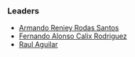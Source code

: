 ### Leaders

* [Armando Reniey Rodas Santos](mailto:armando.rodas@owasp.org)
* [Fernando Alonso Calix Rodriguez](mailto:fernando.calix@owasp.org)
* [Raul Aguilar](mailto:raul.aguilar@owasp.org)
